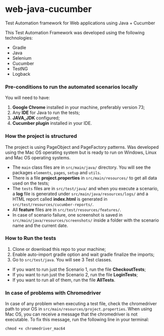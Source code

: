 # web-java-cucumber
Test Automation framework for Web applications using Java + Cucumber


This Test Automation Framework was developed using the following technologies:
* Gradle
* Java
* Selenium
* Cucumber
* TestNG
* Logback

### Pre-conditions to run the automated scenarios locally
You will need to have:
1. **Google Chrome** installed in your machine, preferably version 73;
2. Any **IDE** for Java to run the tests;
3. **JAVA_JDK** configured;
4. **Cucumber plugin** installed in your IDE.

### How the project is structured
The project is using PageObject and PageFactory patterns. Was developed using the Mac OS operating system but is ready 
to run on Windows, Linux and Mac OS operating systems.
- The `main` class files are in `src/main/java/` directory. You will see the packages `elements`, `pages`, `setup` and `utils`.
- There is a file **project.properties** in `src/main/resources/` to get all data used on the tests;
- The `tests` files are in `src/test/java/` and when you execute a scenario, a **log** file is generated 
under `src/main/java/resources/logs/` and a HTML report called **index.html** is generated in `src/test/resources/cucumber-reports/`.
- All **feature** files are in `src/test/resources/features/`.
- In case of scenario failure, one screenshot is saved in `src/main/java/resources/screenshots/` inside a folder with the 
scenario name and the current date.

### How to Run the tests
1. Clone or download this repo to your machine;
2. Enable auto-import gradle option and wait gradle finalize the imports;
3. Go to `src/test/java`. You will see 3 Test classes. 
  - If you want to run just the Scenario 1, run the file **CheckoutTests**;
  - If you want to run just the Scenario 2, run the file **LoginTests**;
  - If you want to run all of them, run the file **AllTests**.
  
### In case of problems with Chromedriver
In case of any problem when executing a test file, check the chromedriver path to your OS in `src/main/resources/project.properties`.
When using Mac OS, you can receive a message that the chromedriver is not executable. To fix this message, run the following line in your terminal:
```
chmod +x chromedriver_mac64
```
